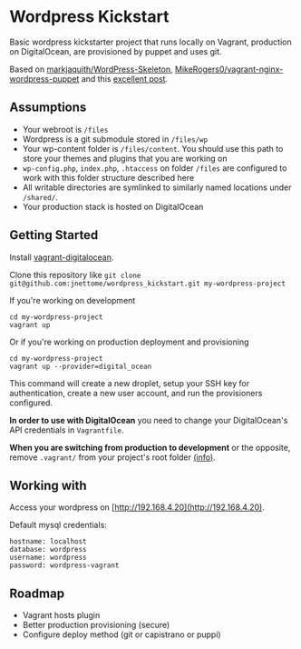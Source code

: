 # Wordpress Kickstart

Basic wordpress kickstarter project that runs locally on Vagrant, production on DigitalOcean, are provisioned by puppet and uses git.

Based on [markjaquith/WordPress-Skeleton](http://github.com/markjaquith/WordPress-Skeleton), [MikeRogers0/vagrant-nginx-wordpress-puppet](http://github.com/MikeRogers0/vagrant-nginx-wordpress-puppet) and this [excellent post](http://blog.publysher.nl/2013/07/infra-as-repo-using-vagrant-and-salt.html).

## Assumptions

  * Your webroot is `/files`
  * Wordpress is a git submodule stored in `/files/wp`
  * Your wp-content folder is `/files/content`. You should use this path to store your themes and plugins that you are working on
  * `wp-config.php`, `index.php`, `.htaccess` on folder `/files` are configured to work with this folder structure described here
  * All writable directories are symlinked to similarly named locations under `/shared/`.
  * Your production stack is hosted on DigitalOcean

## Getting Started

Install [vagrant-digitalocean](https://github.com/smdahlen/vagrant-digitalocean).

Clone this repository like `git clone git@github.com:jnettome/wordpress_kickstart.git my-wordpress-project`

If you're working on development

    cd my-wordpress-project
    vagrant up

Or if you're working on production deployment and provisioning

    cd my-wordpress-project
    vagrant up --provider=digital_ocean

This command will create a new droplet, setup your SSH key for authentication, create a new user account, and run the provisioners configured.

__In order to use with DigitalOcean__ you need to change your DigitalOcean's API credentials in `Vagrantfile`.

__When you are switching from production to development__ or the opposite, remove `.vagrant/` from your project's root folder [(info)](http://blog.publysher.nl/2013/07/infra-as-repo-using-vagrant-and-salt.html).


## Working with

Access your wordpress on [http://192.168.4.20](http://192.168.4.20).

Default mysql credentials:

    hostname: localhost
    database: wordpress
    username: wordpress
    password: wordpress-vagrant


## Roadmap

* Vagrant hosts plugin
* Better production provisioning (secure)
* Configure deploy method (git or capistrano or puppi)
